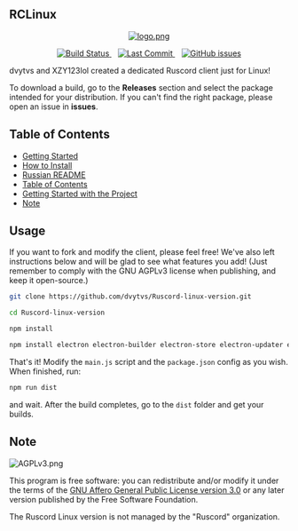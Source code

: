 ## RCLinux
<p align="center">
  <a href="https://postimg.cc/7GFxM3mz">
    <img src="https://i.postimg.cc/8c5jGwvZ/logo.png" alt="logo.png" />
  </a>
</p>
<p align="center">
  <a href="https://github.com/dvytvs/Ruscord-linux-version/actions/workflows/node.js.yml">
    <img src="https://github.com/dvytvs/Ruscord-linux-version/actions/workflows/node.js.yml/badge.svg" alt="Build Status" />
  </a>
  &nbsp;&nbsp;
  <a href="https://github.com/dvytvs/Ruscord-linux-version/commits/main">
    <img src="https://img.shields.io/github/last-commit/dvytvs/Ruscord-linux-version/main" alt="Last Commit" />
  </a>
  &nbsp;&nbsp;
  <a href="https://github.com/dvytvs/Ruscord-linux-version/issues">
    <img src="https://img.shields.io/github/issues/dvytvs/Ruscord-linux-version.svg" alt="GitHub issues" />
  </a>
</p>

dvytvs and XZY123lol created a dedicated Ruscord client just for Linux!

To download a build, go to the **Releases** section and select the package intended for your distribution. If you can't find the right package, please open an issue in **issues**.

## Table of Contents

- [Getting Started](https://github.com/dvytvs/Ruscord-linux-version/new/main/.github#rclinux)
- [How to Install](https://github.com/dvytvs/Ruscord-linux-version/blob/main/.github/howdownload.md)
- [Russian README](https://github.com/dvytvs/Ruscord-linux-version/blob/main/README.md)
- [Table of Contents](https://github.com/dvytvs/Ruscord-linux-version/new/main/.github#table-of-contents)
- [Getting Started with the Project](https://github.com/dvytvs/Ruscord-linux-version/new/main/.github#usage)
- [Note](https://github.com/dvytvs/Ruscord-linux-version/new/main/.github#note)

## Usage
If you want to fork and modify the client, please feel free! We've also left instructions below and will be glad to see what features you add! (Just remember to comply with the GNU AGPLv3 license when publishing, and keep it open-source.)

```bash
git clone https://github.com/dvytvs/Ruscord-linux-version.git

cd Ruscord-linux-version

npm install

npm install electron electron-builder electron-store electron-updater electron-log electron-in-dev --save-dev
````

That's it! Modify the `main.js` script and the `package.json` config as you wish. When finished, run:

```bash
npm run dist
```

and wait. After the build completes, go to the `dist` folder and get your builds.

## Note

![AGPLv3.png](https://github.com/dvytvs/Ruscord-linux-version/blob/main/assets/AGPLv3.png)

This program is free software: you can redistribute and/or modify it under the terms of the [GNU Affero General Public License version 3.0](https://github.com/dvytvs/Ruscord-linux-version/blob/main/LICENSE) or any later version published by the Free Software Foundation.

The Ruscord Linux version is not managed by the "Ruscord" organization.
